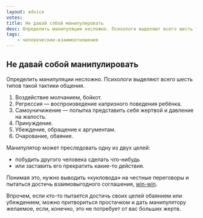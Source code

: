 ```yaml
---
layout: advice
votes:
title: Не давай собой манипулировать
desc: Определить манипуляции несложно. Психологи выделяют всего шесть типов такой тактики общения.
tags:
    - человеческие-взаимоотношения
---
```


## Не давай собой манипулировать

Определить манипуляции несложно. Психологи выделяют всего шесть типов такой тактики общения.

1. Воздействие молчанием, бойкот.
2. Регрессия — воспроизведение капризного поведения ребёнка.
3. Самоуничижение — попытка представить себя жертвой и давление на жалость.
4. Принуждение.
5. Убеждение, обращение к аргументам.
6. Очарование, обаяние.

Манипулятор может преследовать одну из двух целей:

- побудить другого человека сделать что-нибудь
- или заставить его прекратить какие-то действия.

Понимая это, нужно выводить «кукловода» на честные переговоры и пытаться достичь взаимовыгодного соглашения, [win-win](win-win).

Впрочем, если кто-то пытается достичь своих целей обаянием или убеждением, можно притвориться простачком и дать манипулятору желаемое, если, конечно, это не потребует от вас больших жертв. 
